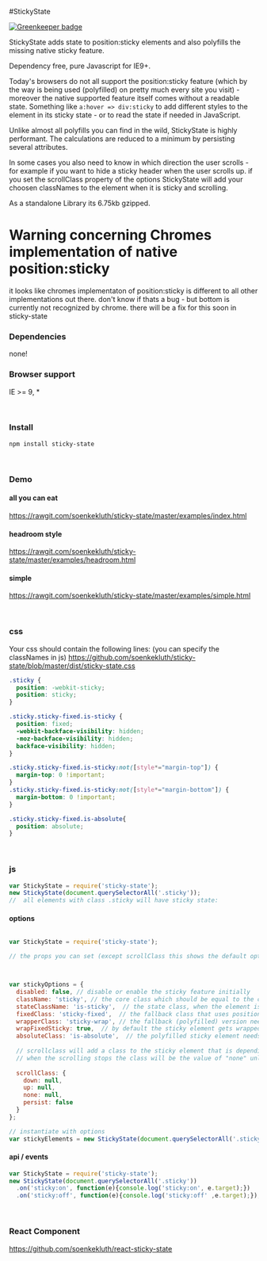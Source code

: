 #StickyState

[![Greenkeeper badge](https://badges.greenkeeper.io/soenkekluth/sticky-state.svg)](https://greenkeeper.io/)

StickyState adds state to position:sticky elements and also polyfills the missing native sticky feature.

Dependency free, pure Javascript for IE9+.

Today's browsers do not all support the position:sticky feature (which by the way is being used (polyfilled) on pretty much every site you visit) - moreover the native supported feature itself comes without a readable state. Something like `a:hover => div:sticky` to add different styles to the element in its sticky state - or to read the state if needed in JavaScript. 

Unlike almost all polyfills you can find in the wild, StickyState is highly performant. The calculations are reduced to a minimum by persisting several attributes.

In some cases you also need to know in which direction the user scrolls - for example if you want to hide a sticky header when the user scrolls up. if you set the scrollClass property of the options StickyState will add your choosen classNames to the element when it is sticky and scrolling.

As a standalone Library its 6.75kb gzipped. 

# Warning concerning Chromes implementation of native position:sticky
it looks like chromes implementaton of position:sticky is different to all other implementations out there. don't know if thats a bug - but bottom is currently not recognized by chrome. there will be a fix for this soon in sticky-state 

### Dependencies
none!

### Browser support
IE >= 9, *

<br/>

### Install
```
npm install sticky-state
```

<br/>

### Demo
#### all you can eat
https://rawgit.com/soenkekluth/sticky-state/master/examples/index.html

#### headroom style
https://rawgit.com/soenkekluth/sticky-state/master/examples/headroom.html

#### simple
https://rawgit.com/soenkekluth/sticky-state/master/examples/simple.html

<br/>

### css
Your css should contain the following lines: 
(you can specify the classNames in js)
https://github.com/soenkekluth/sticky-state/blob/master/dist/sticky-state.css
```css
.sticky {
  position: -webkit-sticky;
  position: sticky;
}

.sticky.sticky-fixed.is-sticky {
  position: fixed;
  -webkit-backface-visibility: hidden;
  -moz-backface-visibility: hidden;
  backface-visibility: hidden;
}

.sticky.sticky-fixed.is-sticky:not([style*="margin-top"]) {
  margin-top: 0 !important;
}
.sticky.sticky-fixed.is-sticky:not([style*="margin-bottom"]) {
  margin-bottom: 0 !important;
}

.sticky.sticky-fixed.is-absolute{
  position: absolute;
}

```
<br/>

### js
```javascript
var StickyState = require('sticky-state');
new StickyState(document.querySelectorAll('.sticky'));
//  all elements with class .sticky will have sticky state:
```

#### options
```javascript

var StickyState = require('sticky-state');

// the props you can set (except scrollClass this shows the default options):



var stickyOptions = {
  disabled: false, // disable or enable the sticky feature initially
  className: 'sticky', // the core class which should be equal to the css. see above.
  stateClassName: 'is-sticky',  // the state class, when the element is actually sticky
  fixedClass: 'sticky-fixed',  // the fallback class that uses position:fixed to make the element sticky 
  wrapperClass: 'sticky-wrap', // the fallback (polyfilled) version needs a placeholder that uses the space of the actual sticky element when its position:fixed
  wrapFixedSticky: true,  // by default the sticky element gets wrapped by the placeholder. if you set it to false it will be inserted right before it.
  absoluteClass: 'is-absolute',  // the polyfilled sticky element needs to be position:absolut in some cases.
  
  // scrollclass will add a class to the sticky element that is depending on the scroll direction when the element is sticky.
  // when the scrolling stops the class will be the value of "none" unless you set "persist" to true.
  
  scrollClass: {
    down: null,
    up: null,
    none: null,
    persist: false
  }
};

// instantiate with options
var stickyElements = new StickyState(document.querySelectorAll('.sticky'), stickyOptions);

```

#### api / events
```javascript
var StickyState = require('sticky-state');
new StickyState(document.querySelectorAll('.sticky'))
  .on('sticky:on', function(e){console.log('sticky:on', e.target);})
  .on('sticky:off', function(e){console.log('sticky:off' ,e.target);});

```
<br/>

### React Component
https://github.com/soenkekluth/react-sticky-state
